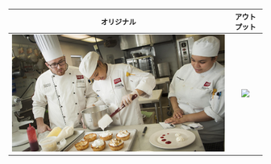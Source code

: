 オリジナル            |  アウトプット
:-------------------------:|:-------------------------:
![](images/chefs.jpg)  |  ![](output_images/chefs.jpg)
